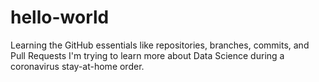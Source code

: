 # hello-world
Learning the GitHub essentials like repositories, branches, commits, and Pull Requests
I'm trying to learn more about Data Science during a coronavirus stay-at-home order. 
